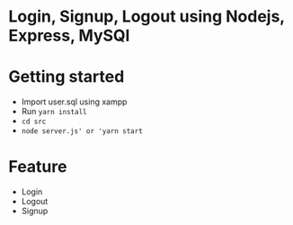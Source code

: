 # Login, Signup, Logout using Nodejs, Express, MySQl

# Getting started
- Import user.sql using xampp
- Run `yarn install`
- `cd src`
- `node server.js' or 'yarn start`

# Feature
- Login
- Logout
- Signup